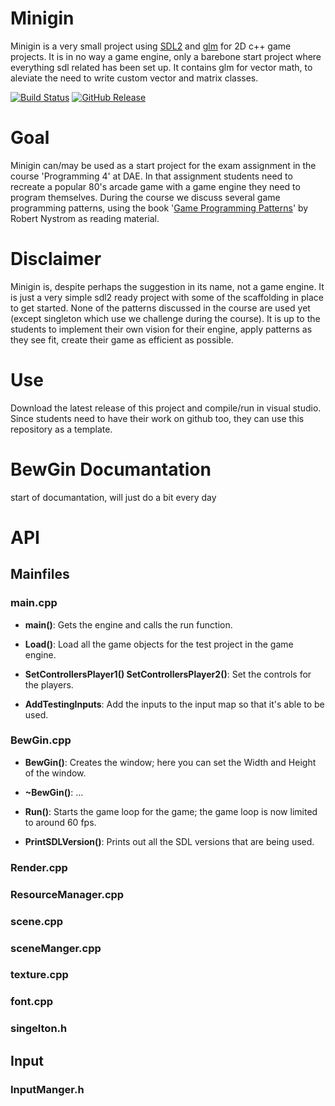 # Minigin

Minigin is a very small project using [SDL2](https://www.libsdl.org/) and [glm](https://github.com/g-truc/glm) for 2D c++ game projects. It is in no way a game engine, only a barebone start project where everything sdl related has been set up. It contains glm for vector math, to aleviate the need to write custom vector and matrix classes.

[![Build Status](https://github.com/avadae/minigin/actions/workflows/msbuild.yml/badge.svg)](https://github.com/avadae/msbuild/actions)
[![GitHub Release](https://img.shields.io/github/v/release/avadae/minigin?logo=github&sort=semver)](https://github.com/avadae/minigin/releases/latest)

# Goal

Minigin can/may be used as a start project for the exam assignment in the course 'Programming 4' at DAE. In that assignment students need to recreate a popular 80's arcade game with a game engine they need to program themselves. During the course we discuss several game programming patterns, using the book '[Game Programming Patterns](https://gameprogrammingpatterns.com/)' by Robert Nystrom as reading material. 

# Disclaimer

Minigin is, despite perhaps the suggestion in its name, not a game engine. It is just a very simple sdl2 ready project with some of the scaffolding in place to get started. None of the patterns discussed in the course are used yet (except singleton which use we challenge during the course). It is up to the students to implement their own vision for their engine, apply patterns as they see fit, create their game as efficient as possible.

# Use

Download the latest release of this project and compile/run in visual studio. Since students need to have their work on github too, they can use this repository as a template.



# BewGin Documantation

start of documantation, will just do a bit every day 

# API 

## Mainfiles
### main.cpp
- **main()**: Gets the engine and calls the run function.

- **Load()**: Load all the game objects for the test project in the game engine.

- **SetControllersPlayer1() SetControllersPlayer2()**: Set the controls for the players.

- **AddTestingInputs**: Add the inputs to the input map so that it's able to be used.

### BewGin.cpp

- **BewGin()**: Creates the window; here you can set the Width and Height of the window.

- **~BewGin()**: ...

- **Run()**: Starts the game loop for the game; the game loop is now limited to around 60 fps.

- **PrintSDLVersion()**: Prints out all the SDL versions that are being used.


### Render.cpp

### ResourceManager.cpp

### scene.cpp

### sceneManger.cpp

### texture.cpp

### font.cpp

### singelton.h


## Input
### InputManger.h


